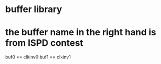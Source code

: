 # buffer library
# the buffer name in the right hand is from ISPD contest
buf0 == clkinv0 
buf1 == clkinv1 
